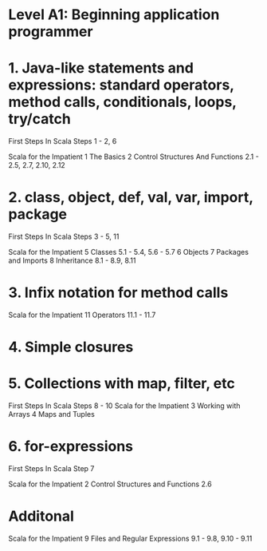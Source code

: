Level A1: Beginning application programmer
==========================================

# 1. Java-like statements and expressions: standard operators, method calls, conditionals, loops, try/catch

First Steps In Scala
  Steps 1 - 2, 6

Scala for the Impatient
1 The Basics 
2 Control Structures And Functions
  2.1 - 2.5, 2.7, 2.10, 2.12 

# 2. class, object, def, val, var, import, package

First Steps In Scala
  Steps 3 - 5, 11

Scala for the Impatient
5 Classes
  5.1 - 5.4, 5.6 - 5.7
6 Objects
7 Packages and Imports
8 Inheritance
  8.1 - 8.9, 8.11

# 3. Infix notation for method calls

Scala for the Impatient
11 Operators
  11.1 - 11.7

# 4. Simple closures



# 5. Collections with map, filter, etc

First Steps In Scala
 Steps 8 - 10
Scala for the Impatient
3 Working with Arrays
4 Maps and Tuples

# 6. for-expressions

First Steps In Scala
  Step 7

Scala for the Impatient
2 Control Structures and Functions
  2.6

# Additonal

Scala for the Impatient
9 Files and Regular Expressions
  9.1 - 9.8, 9.10 - 9.11
